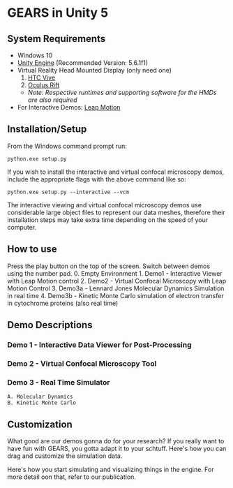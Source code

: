 # GEARS in Unity 5

## System Requirements
* Windows 10
* [Unity Engine](https://unity3d.com/) (Recommended Version: 5.6.1f1)
* Virtual Reality Head Mounted Display (only need one)
  1. [HTC Vive](https://www.vive.com/)
  2. [Oculus Rift](https://www.oculus.com/)
  * *Note: Respective runtimes and supporting software for the HMDs are also required*
* For Interactive Demos: [Leap Motion](https://www.leapmotion.com/)

## Installation/Setup

From the Windows command prompt run:
```
python.exe setup.py
```
If you wish to install the interactive and virtual confocal microscopy demos, include the appropriate flags with the above command like so:
```
python.exe setup.py --interactive --vcm
```

The interactive viewing and virtual confocal microscopy demos use considerable large object files to represent our data meshes, therefore their installation steps may take extra time depending on the speed of your computer.

## How to use
 Press the play button on the top of the screen. Switch between demos using the number pad.
       0. Empty Environment
       1. Demo1 - Interactive Viewer with Leap Motion control
       2. Demo2 - Virtual Confocal Microscopy with Leap Motion Control
       3. Demo3a - Lennard Jones Molecular Dynamics Simulation in real time
       4. Demo3b - Kinetic Monte Carlo simulation of electron transfer in cytochrome proteins (also real time)

## Demo Descriptions
### Demo 1 - Interactive Data Viewer for Post-Processing
### Demo 2 - Virtual Confocal Microscopy Tool
### Demo 3 - Real Time Simulator
    A. Molecular Dynamics
    B. Kinetic Monte Carlo

## Customization
What good are our demos gonna do for your research? If you really want to have fun with GEARS, you gotta adapt it to your schtuff. Here's how you can drag and customize the simulation data.

Here's how you start simulating and visualizing things in the engine. For more detail oon that, refer to our publication.